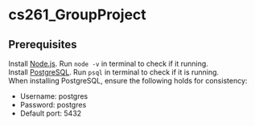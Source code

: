 # cs261_GroupProject

## Prerequisites
Install [Node.js](https://nodejs.org/en/download/). Run `node -v` in terminal to check if it running.  
Install [PostgreSQL](https://www.postgresql.org/download/). Run `psql` in terminal to check if it is running.  
When installing PostgreSQL, ensure the following holds for consistency:  
- Username: postgres  
- Password: postgres  
- Default port: 5432
